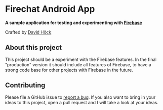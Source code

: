 # Firechat Android App
**A sample application for testing and experimenting with [Firebase](http://firebase.google.com)**

Crafted by [David Höck](http://davidhoeck.com)

## About this project
This project should be a experiment with the Firebase features. In the final "production" version it should include all features of Firebase, to have a strong code base for other projects with Firebase in the future. 

## Contributing
Please file a GitHub issue to [report a bug](https://github.com/davidhoeck/firechat/issues). If you also want to bring in your ideas to this project, open a pull request and I will take a look at your ideas.


